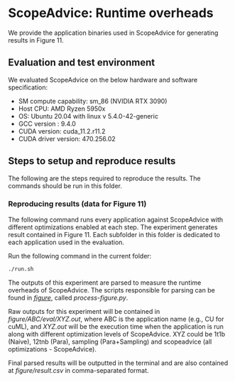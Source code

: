 # ScopeAdvice: Runtime overheads

We provide the application binaries used in ScopeAdvice for generating results in Figure 11.

## Evaluation and test environment
We evaluated ScopeAdvice on the below hardware and software specification:
* SM compute capability: sm_86 (NVIDIA RTX 3090)
* Host CPU: AMD Ryzen 5950x
* OS: Ubuntu 20.04 with linux v 5.4.0-42-generic
* GCC version : 9.4.0
* CUDA version: cuda_11.2.r11.2
* CUDA driver version: 470.256.02

## Steps to setup and reproduce results
The following are the steps required to reproduce the results. The commands should be run in this folder.

### Reproducing results (data for Figure 11)
The following command runs every application against ScopeAdvice  with different optimizations enabled at each step. The experiment generates result contained in Figure 11. Each subfolder in this folder is dedicated to each application used in the evaluation.

Run the following command in the current folder:
```bash
./run.sh
```

The outputs of this experiment are parsed to measure the runtime overheads of ScopeAdvice. The scripts responsible for parsing can be found in *[figure](../figure/)*, called *process-figure.py*.

Raw outputs for this experiment will be contained in *figure/ABC/eval/XYZ.out*, where ABC is the application name (e.g., CU for cuML), and *XYZ.out* will be the execution time when the application is run along with different optimization levels of ScopeAdvice. XYZ could be 1t1b (Naive), 12tnb (Para), sampling (Para+Sampling) and scopeadvice (all optimizations - ScopeAdvice).

Final parsed results will be outputted in the terminal and are also contained at *figure/result.csv* in comma-separated format.
